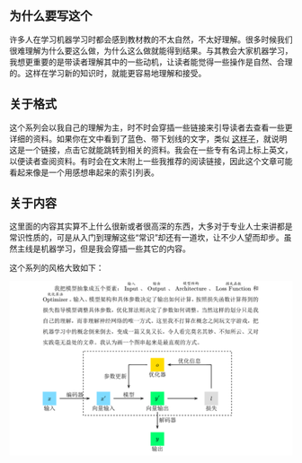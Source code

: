 ## 为什么要写这个

许多人在学习机器学习时都会感到教材教的不太自然，不太好理解。很多时候我们很难理解为什么要这么做，为什么这么做就能得到结果。与其教会大家机器学习，我想更重要的是带读者理解其中的一些动机，让读者能觉得一些操作是自然、合理的。这样在学习新的知识时，就能更容易地理解和接受。

## 关于格式

这个系列会以我自己的理解为主，时不时会穿插一些链接来引导读者去查看一些更详细的资料。如果你在文中看到了蓝色、带下划线的文字，类似 <a href="https://github.com/gtj1/understanding_nn">这样子</a>，就说明这是一个链接，点击它就能跳转到相关的资料。我会在一些专有名词上标上英文，以便读者查阅资料。有时会在文末附上一些我推荐的阅读链接，因此这个文章可能看起来像是一个用感想串起来的索引列表。

## 关于内容

这里面的内容其实算不上什么很新或者很高深的东西，大多对于专业人士来讲都是常识性质的，可是从入门到理解这些“常识”却还有一道坎，让不少人望而却步。虽然主线是机器学习，但是我会穿插一些其它的内容。

这个系列的风格大致如下：

![](img\pdf_example_preview.png)